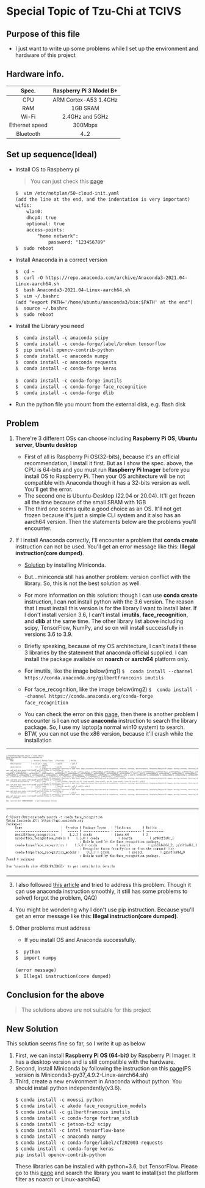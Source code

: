 # Special Topic of Tzu-Chi at TCIVS

## Purpose of this file
+ I just want to write up some problems while I set up the environment and hardware of this project

## Hardware info.
Spec.|Raspberry Pi 3 Model B+
:-------------------------:|:---:
CPU|ARM Cortex-A53 1.4GHz
RAM|1GB SRAM
Wi-Fi|2.4GHz and 5GHz
Ethernet speed|300Mbps
Bluetooth|4..2

## Set up sequence(Ideal)
* Install OS to Raspberry pi
	> You can just check this [page](https://ubuntu.com/tutorials/how-to-install-ubuntu-on-your-raspberry-pi#4-boot-ubuntu-server)
	```
	$  vim /etc/netplan/50-cloud-init.yaml
	(add the line at the end, and the indentation is very important)
	wifis:
		wlan0:
		dhcp4: true
		optional: true
		access-points:
			"home network":
				password: "123456789"
	$  sudo reboot
* Install Anaconda in a correct version
	```
	$  cd ~
	$  curl -O https://repo.anaconda.com/archive/Anaconda3-2021.04-Linux-aarch64.sh
	$  bash Anaconda3-2021.04-Linux-aarch64.sh
	$  vim ~/.bashrc
	(add "export PATH='/home/ubuntu/anaconda3/bin:$PATH' at the end")
	$  source ~/.bashrc
	$  sudo reboot
* Install the Library you need
	```
	$  conda install -c anaconda scipy
	$  conda install -c conda-forge/label/broken tensorflow
	$  pip install opencv-contrib-python
	$  conda install -c anaconda numpy
	$  conda install -c anaconda requests
	$  conda install -c conda-forge keras
	
	$  conda install -c conda-forge imutils
	$  conda install -c conda-forge face_recognition
	$  conda install -c conda-forge dlib
* Run the python file you mount from the external disk, e.g. flash disk

## Problem
1. There're 3 different OSs can choose including **Raspberry Pi OS**, **Ubuntu server**, **Ubuntu desktop**
   + First of all is Raspberry Pi OS(32-bits), because it's an official recommendation, I install it first. But as I show the spec. above, the CPU is 64-bits and you must run **Raspberry Pi Imager** before you install OS to Raspberry Pi. Then your OS architecture will be not compatible with Anaconda though it has a 32-bits  version as well. You'll get the error.
   + The second one is Ubuntu-Desktop (22.04 or 20.04). It'll get frozen all the time because of the small SRAM with 1GB
   + The third one seems quite a good choice as an OS. It'll not get frozen because it's just a simple CLI system and it also has an aarch64 version. Then the statements below are the problems you'll encounter.

2. If I install Anaconda correctly, I'll encounter a problem that **conda create** instruction can not be used. You'll get an error message like this: **Illegal instruction(core dumped)**. 

	* [Solution](https://github.com/conda/conda/issues/10723) by installing Miniconda.

	+ But...miniconda still has another problem: version conflict with the library. So, this is not the best solution as well.

	+ For more information on this solution: though I can use **conda create** instruction, I can not install python with the 3.6 version. The reason that I must install this version is for the library I want to install later. If I don't install version 3.6, I can't install **imutils**, **face_recognition**, and **dlib** at the same time. The other library list above including scipy, TensorFlow, NumPy, and so on will install successfully in versions 3.6 to 3.9.

	+ Briefly speaking, because of my OS architecture, I can't install these 3 libraries by the statement that anaconda official supplied. I can install the package available on **noarch** or **aarch64** platform only.
	+ For imutils, like the image below(img1)
	```$  conda install --channel https://conda.anaconda.org/gilbertfrancoins imutils```
	+ For face_recognition, like the image below(img2)
	```$  conda install --channel https://conda.anaconda.org/conda-forge face_recognition```
	- You can check the error on this [page](https://blog.csdn.net/ksws0292756/article/details/79192268), then there is another problem I encounter is I can not use **anaconda** instruction to search the library package. So, I use my laptop(a normal win10 system) to search.
	* BTW, you can not use the x86 version, because it'll crash while the installation
***

![img1](./error_img/error_1.png)

***

![img1](./error_img/error_2.png)

***

3. I also followed [this article](https://blog.csdn.net/YMWM_/article/details/107022521) and tried to address this problem. Though it can use anaconda instruction smoothly, it still has some problems to solve(I forgot the problem, QAQ)

4. You might be wondering why I don't use pip instruction. Because you'll get an error message like this: **Illegal instruction(core dumped)**.
5. Other problems must address
	* If you install OS and Anaconda successfully.

	```
	$  python
	$  import numpy
	
	(error message)
	$  Illegal instruction(core dumped)
	```

## Conclusion for the above
> The solutions above are not suitable for this project

## New Solution
This solution seems fine so far, so I write it up as below
1. First, we can install **Raspberry Pi OS (64-bit)** by Raspberry Pi Imager. It has a desktop version and is still compatible with the hardware.
2. Second, install Miniconda by following the instruction on this [page](https://blog.csdn.net/mtl1994/article/details/122240677)(PS version is Miniconda3-py37_4.9.2-Linux-aarch64.sh)
3. Third, create a new environment in Anaconda without python. You should install python independently(v3.6).
    ```
    $ conda install -c moussi python
    $ conda install -c akode face_recognition_models
    $ conda install -c gilbertfrancois imutils
    $ conda install -c conda-forge fortran_stdlib
    $ conda install -c jetson-tx2 scipy
    $ conda install -c intel tensorflow-base
	$ conda install -c anaconda numpy
	$ conda install -c conda-forge/label/cf202003 requests
	$ conda install -c conda-forge keras
	pip install opencv-contrib-python
	```
	These libraries can be installed with python=3.6, but TensorFlow.
	Please go to this [page](https://anaconda.org) and search the library you want to install(set the platform filter as noarch or Linux-aarch64)